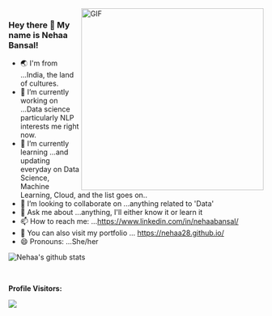 <img align="right" alt="GIF" src="https://github.com/nehaa28/nehaa28/blob/main/gif.gif" width="360"/>

<!--https://i.imgur.com/9GNZGLH.gif

-->

### Hey there 👋 My name is Nehaa Bansal! 




<!--
**nehaa28/nehaa28** is a ✨ _special_ ✨ repository because its `README.md` (this file) appears on your GitHub profile.

Here are some ideas to get you started:
-->


- 🌏 I'm from ...India, the land of cultures.
- 🔭 I’m currently working on ...Data science particularly NLP interests me right now.
- 🌱 I’m currently learning ...and updating everyday on Data Science, Machine Learning, Cloud, and the list goes on..
- 👯 I’m looking to collaborate on ...anything related to 'Data'
- 💬 Ask me about ...anything, I'll either know it or learn it
- 📫 How to reach me: ...https://www.linkedin.com/in/nehaabansal/
- 💞️ You can also visit my portfolio ... https://nehaa28.github.io/
- 😄 Pronouns: ...She/her

![Nehaa's github stats](https://github-readme-stats.vercel.app/api?username=nehaa28&show_icons=true&theme=dark)

<br>

**Profile Visitors:** 

![](https://Visitor-badge.glitch.me/badge?page_id=nehaa28.profileviews-badge)

